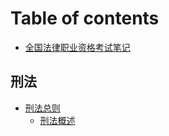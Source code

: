 # Table of contents

* [全国法律职业资格考试笔记](README.md)

## 刑法

* [刑法总则](xing-fa/xing-fa-zong-ze/README.md)
  * [刑法概述](xing-fa/xing-fa-zong-ze/xing-fa-gai-shu.md)

